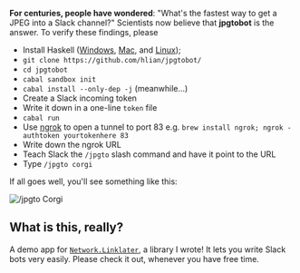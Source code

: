 **For centuries, people have wondered**: "What's the fastest way to get a JPEG into a Slack channel?" Scientists now believe that **jpgtobot** is the answer. To verify these findings, please

* Install Haskell ([Windows](http://www.haskell.org/platform/), [Mac](http://ghcformacosx.github.io/), and [Linux](https://gist.githubusercontent.com/hlian/b5a975252997cb3e0020/raw/e4ecab3042225d321a88ee74e804c38ead38ed52/gistfile1.txt));
* `git clone https://github.com/hlian/jpgtobot/`
* `cd jpgtobot`
* `cabal sandbox init`
* `cabal install --only-dep -j` (meanwhile...)
* Create a Slack incoming token
* Write it down in a one-line `token` file
* `cabal run`
* Use [ngrok](https://ngrok.com/) to open a tunnel to port 83 e.g. `brew install ngrok; ngrok -authtoken yourtokenhere 83`
* Write down the ngrok URL
* Teach Slack the `/jpgto` slash command and have it point to the URL
* Type `/jpgto corgi`

If all goes well, you'll see something like this:

![/jpgto Corgi](https://raw.githubusercontent.com/hlian/linklater/master/corgi.jpg)

## What is this, really?

A demo app for [`Network.Linklater`](https://github.com/hlian/linklater), a library I wrote! It lets you write Slack bots very easily. Please check it out, whenever you have free time.
